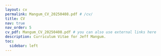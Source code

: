 ```yaml
---
layout: cv
permalink: Mangum_CV_20250408.pdf # /cv/
title: CV
nav: true
nav_order: 5
cv_pdf: Mangum_CV_20250408.pdf # you can also use external links here
description: Curriculum Vitae for Jeff Mangum.
toc:
  sidebar: left
---
```


